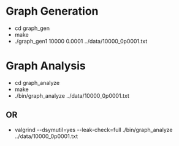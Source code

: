 # Graph Generation
* cd graph_gen
* make
* ./graph_gen1 10000 0.0001 ../data/10000_0p0001.txt
  
# Graph Analysis
* cd graph_analyze
* make
* ./bin/graph_analyze ../data/10000_0p0001.txt

## OR

* valgrind --dsymutil=yes --leak-check=full ./bin/graph_analyze ../data/10000_0p0001.txt